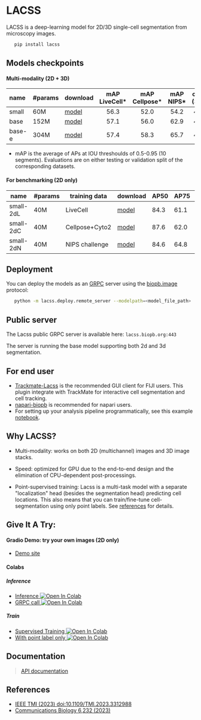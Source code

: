 # LACSS
LACSS is a deep-learning model for 2D/3D single-cell segmentation from microscopy images.
```sh
   pip install lacss
```

## Models checkpoints
#### Multi-modality (2D + 3D)
| name | #params | download | mAP LiveCell* | mAP Cellpose* | mAP NIPS* | ovule (3D)* | platynereis (3D)* |
| :--- | --- | --- | :---: | :---: | :---: | :---: | :---: | 
| small | 60M | [model](https://huggingface.co/jiyuuchc/lacss3-small/resolve/main/lacss3-small)| 56.3 | 52.0 | 54.2 | 44.4 | 56.7 |
| base | 152M | [model](https://huggingface.co/jiyuuchc/lacss3-base/resolve/main/lacss3-base)| 57.1 | 56.0 | 62.9 | 47.0 | 60.8 |
| base-e | 304M | [model](https://huggingface.co/jiyuuchc/lacss3-base-e/resolve/main/lacss3-base-e) | 57.4 | 58.3 | 65.7 | 49.8 | 61.9 |

* mAP is the average of APs at IOU threshoulds of 0.5-0.95 (10 segments). Evaluations are on either testing or validation split of the corresponding datasets.

#### For benchmarking (2D only)
| name | #params | training data | download | AP50 | AP75 | mAP |
| --- | --- | --- | --- | --- | --- | --- |
| small-2dL | 40M | LiveCell | [model](https://huggingface.co/jiyuuchc/lacss3-small-livecell/resolve/main/lacss3-small-l)| 84.3 | 61.1 | 57.4 |
| small-2dC | 40M | Cellpose+Cyto2 | [model](https://huggingface.co/jiyuuchc/lacss3-small-cellpose/resolve/main/lacss3-small-c) |87.6 | 62.0 | 56.4 |
| small-2dN | 40M | NIPS challenge |[model](https://huggingface.co/jiyuuchc/lacss3-small-nips/resolve/main/lacss3-small-n)| 84.6 | 64.8 | 57.3 |

## Deployment

You can deploy the models as an [GRPC](https://grpc.io/) server using the [biopb.image](https://github.com/jiyuuchc/biopb) protocol:

```sh
   python -m lacss.deploy.remote_server --modelpath=<model_file_path>
```

## Public server

The Lacss public GRPC server is available here: `lacss.biopb.org:443`

The server is running the base model supporting both 2d and 3d segmentation.

## For end user 

 - [Trackmate-Lacss](https://github.com/jiyuuchc/TrackMate-Lacss) is the recommended GUI client for FIJI users. This plugin integrate with TrackMate for interactive cell segmentation and cell tracking.
 - [napari-biopb](https://github.com/jiyuuchc/napari-biopb) is recommended for napari users. 
 - For setting up your analysis pipeline programmatically, see this example [notebook](https://github.com/jiyuuchc/lacss/blob/main-jax/notebooks/grpc.ipynb).

## Why LACSS?

  * Multi-modality: works on both 2D (multichannel) images and 3D image stacks.

  * Speed: optimized for GPU due to the end-to-end design and the elimination of CPU-dependent post-processings.

  * Point-supervised training: Lacss is a multi-task model with a separate "localization" head (besides the segmentation head) predicting cell locations. This also means that you can train/fine-tune cell-segmentation using only point labels. See [references](#references) for details.

## Give It A Try:

#### Gradio Demo: try your own images (2D only)
  * [Demo site](https://biopb.org/demo/)

#### Colabs
##### Inference
  * [Inference ![Open In Colab](https://colab.research.google.com/assets/colab-badge.svg)](https://colab.research.google.com/github/jiyuuchc/lacss/blob/main-jax/notebooks/inference.ipynb)
  * [GRPC call ![Open In Colab](https://colab.research.google.com/assets/colab-badge.svg)](https://colab.research.google.com/github/jiyuuchc/lacss/blob/main-jax/notebooks/grpc.ipynb)

##### Train
  * [Supervised Training ![Open In Colab](https://colab.research.google.com/assets/colab-badge.svg)](https://colab.research.google.com/github/jiyuuchc/lacss/blob/main-jax/notebooks/train_with_segmentation_label.ipynb)
  * [With point label only ![Open In Colab](https://colab.research.google.com/assets/colab-badge.svg)](https://colab.research.google.com/github/jiyuuchc/lacss/blob/main-jax/notebooks/train_with_point_label.ipynb)


## Documentation
> [API documentation](https://jiyuuchc.github.io/lacss/)

## References
- [IEEE TMI (2023) doi:10.1109/TMI.2023.3312988](https://ieeexplore.ieee.org/document/10243149)
- [Communications Biology 6,232 (2023)](https://www.nature.com/articles/s42003-023-04608-5)

